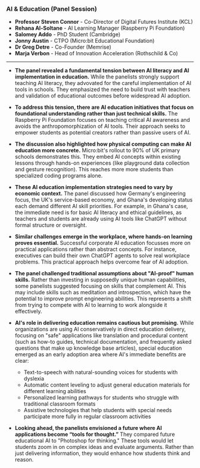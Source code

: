 ### AI & Education (Panel Session)

- **Professor Steven Connor** - Co-Director of Digital Futures Institute (KCL)
- **Rehana Al-Soltane** - AI Learning Manager (Raspberry Pi Foundation)
- **Salomey Addo** - PhD Student (Cambridge)
- **Jonny Austin** - CTPO (Micro:bit Educational Foundation)
- **Dr Greg Detre** - Co-Founder (Memrise)
- **Marja Verbon** - Head of Innovation Acceleration (Rothschild & Co)

***

* **The panel revealed a fundamental tension between AI literacy and AI implementation in education.** While the panelists strongly support teaching AI literacy, they advovated for the careful implementation of AI tools in schools. They emphasized the need to build trust with teachers and validation of educational outcomes before widespread AI adoption.

* **To address this tension, there are AI education initiatives that focus on foundational understanding rather than just technical skills.** The Raspberry Pi Foundation focuses on teaching critical AI awareness and avoids the anthropomorphization of AI tools. Their approach seeks to empower students as potential creators rather than passive users of AI.

* **The discussion also highlighted how physical computing can make AI education more concrete.** Micro:bit's rollout to 90% of UK primary schools demonstrates this. They embed AI concepts within existing lessons through hands-on experiences (like playground data collection and gesture recognition). This reaches more more students than specialized coding programs alone.

* **These AI education implementation strategies need to vary by economic context.** The panel discussed how Germany's engineering focus, the UK's service-based economy, and Ghana's developing status each demand different AI skill priorities. For example, in Ghana's case, the immediate need is for basic AI literacy and ethical guidelines, as teachers and students are already using AI tools like ChatGPT without formal structure or oversight.

* **Similar challenges emerge in the workplace, where hands-on learning proves essential.** Successful corporate AI education focusses more on practical applications rather than abstract concepts. For instance, executives can build their own ChatGPT agents to solve real workplace problems. This practical approach helps overcome fear of AI adoption.

* **The panel challenged traditional assumptions about "AI-proof" human skills.** Rather than investing in supposedly unique human capabilities, some panelists suggested focusing on skills that complement AI. This may include skills such as meditation and introspection, which have the potential to improve prompt engineering abilities. This represents a shift from trying to compete with AI to learning to work alongside it effectively.

* **AI's role in delivering education remains cautious but promising.** While organizations are using AI conservatively in direct education delivery, focusing on "safe" applications like translation and procedural content (such as how-to guides, technical documentation, and frequently asked questions that make up knowledge base articles), special education emerged as an early adoption area where AI's immediate benefits are clear:
  - Text-to-speech with natural-sounding voices for students with dyslexia
  - Automatic content leveling to adjust general education materials for different learning abilities
  - Personalized learning pathways for students who struggle with traditional classroom formats
  - Assistive technologies that help students with special needs participate more fully in regular classroom activities

* **Looking ahead, the panelists envisioned a future where AI applications become “tools for thought.”** They compared future educational AI to "Photoshop for thinking." These tools would let students zoom in on complex ideas and evaluate arguments. Rather than just delivering information, they would enhance how students think and reason.
